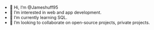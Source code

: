 - 👋 Hi, I’m @Jameshuff95
- 👀 I’m interested in web and app development.
- 🌱 I’m currently learning SQL.
- 💞️ I’m looking to collaborate on open-source projects, private projects.
